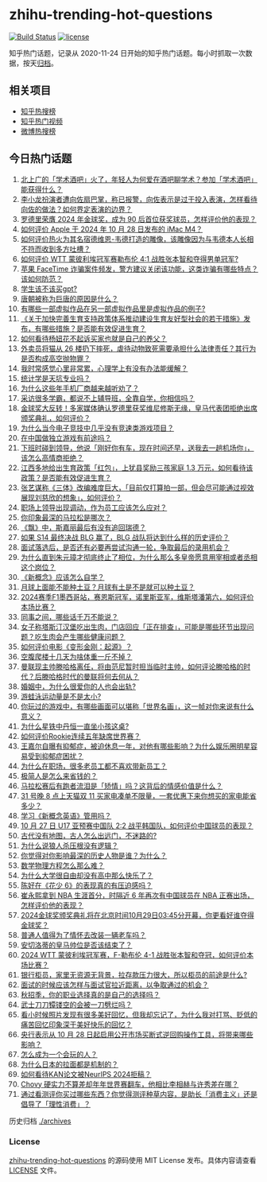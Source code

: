# zhihu-trending-hot-questions

[![Build Status](https://github.com/justjavac/zhihu-trending-hot-questions/workflows/ci/badge.svg?branch=master)](https://github.com/justjavac/zhihu-trending-hot-questions/actions)
[![license](https://img.shields.io/github/license/justjavac/zhihu-trending-hot-questions)](https://github.com/justjavac/zhihu-trending-hot-questions/blob/master/LICENSE)

知乎热门话题，记录从 2020-11-24
日开始的知乎热门话题。每小时抓取一次数据，按天[归档](./archives)。

## 相关项目

- [知乎热搜榜](https://github.com/justjavac/zhihu-trending-top-search)
- [知乎热门视频](https://github.com/justjavac/zhihu-trending-hot-video)
- [微博热搜榜](https://github.com/justjavac/weibo-trending-hot-search)

## 今日热门话题

<!-- BEGIN -->
<!-- 最后更新时间 Tue Oct 29 2024 09:50:19 GMT+0800 (China Standard Time) -->

1. [北上广的「学术酒吧」火了，年轻人为何爱在酒吧聊学术？参加「学术酒吧」能获得什么？](https://www.zhihu.com/question/666541481)
1. [李小龙扮演者遭向佐扇巴掌，称已报警，向佐表示是过于投入表演，怎样看待向佐的做法？如何界定表演的边界？](https://www.zhihu.com/question/2338550047)
1. [罗德里荣膺 2024 年金球奖，成为 90 后首位获奖球员，怎样评价他的表现？](https://www.zhihu.com/question/2406949678)
1. [如何评价 Apple 于 2024 年 10 月 28 日发布的 iMac M4？](https://www.zhihu.com/question/2391537017)
1. [如何评价热火为其名宿德维恩-韦德打造的雕像，该雕像因为与韦德本人长相不符而收到多方吐槽？](https://www.zhihu.com/question/2319670538)
1. [如何评价 WTT 蒙彼利埃冠军赛勒布伦 4:1 战胜张本智和夺得男单冠军?](https://www.zhihu.com/question/2284604950)
1. [苹果 FaceTime 诈骗案件频发，警方建议关闭该功能，这类诈骗有哪些特点？该如何防范？](https://www.zhihu.com/question/2389708991)
1. [学生该不该买gpt?](https://www.zhihu.com/question/663710299)
1. [唐朝被称为巨唐的原因是什么？](https://www.zhihu.com/question/635245741)
1. [有哪些一部虚拟作品在另一部虚拟作品里是虚拟作品的例子?](https://www.zhihu.com/question/1959257570)
1. [《关于加快完善生育支持政策体系推动建设生育友好型社会的若干措施》发布，有哪些措施？是否能有效促进生育？](https://www.zhihu.com/question/2364199676)
1. [如何看待杨妞花不起诉买家也就是自己的养父？](https://www.zhihu.com/question/828674555)
1. [外卖员将猫从 26 楼扔下摔死，虐待动物致死需要承担什么法律责任？其行为是否构成高空抛物罪？](https://www.zhihu.com/question/2327291117)
1. [我时常感觉心里非常累，心理学上有没有办法能缓解？](https://www.zhihu.com/question/1198358717)
1. [统计学是天坑专业吗？](https://www.zhihu.com/question/511114673)
1. [为什么这些年手机厂商越来越听劝了？](https://www.zhihu.com/question/1911117064)
1. [采访很多学霸，都说不上辅导班，全靠自学，你相信吗？](https://www.zhihu.com/question/652958729)
1. [金球奖大反转！多家媒体确认罗德里获奖维尼修斯无缘，皇马代表团拒绝出席颁奖典礼，如何评价？](https://www.zhihu.com/question/2387166782)
1. [为什么当今电子竞技中几乎没有竞速类游戏项目？](https://www.zhihu.com/question/271021493)
1. [在中国做独立游戏有前途吗？](https://www.zhihu.com/question/322445095)
1. [下班时碰到领导，他说「刚好你有车，现在时间还早，送我去一趟机场你」，该怎么高情商拒绝？](https://www.zhihu.com/question/1958734307)
1. [江西多地给出生育政策「红包」，上犹县奖励三孩家庭 1.3 万元，如何看待该政策？是否能有效促进生育？](https://www.zhihu.com/question/2313150619)
1. [张艺谋称《三体》改编难度巨大，「目前仅打算拍一部，但会尽可能通过视效展现刘慈欣的想象」，如何评价？](https://www.zhihu.com/question/1634910547)
1. [职场上领导出现调动，作为员工应该怎么应对？](https://www.zhihu.com/question/1108425427)
1. [你印象最深的马拉松是哪次？](https://www.zhihu.com/question/1052285838)
1. [《飘》中，斯嘉丽最后有没有追回瑞德？](https://www.zhihu.com/question/30892824)
1. [如果 S14 最终决战 BLG 赢了，BLG 战队将达到什么样的历史评价？](https://www.zhihu.com/question/2283514557)
1. [面试落选后，是否还有必要再尝试沟通一轮，争取最后的录用机会？](https://www.zhihu.com/question/668860972)
1. [为什么直到朱元璋才彻底终止了相位，为什么那么多皇帝愿意用宰相或者丞相这个岗位？](https://www.zhihu.com/question/666923216)
1. [《新概念》应该怎么自学？](https://www.zhihu.com/question/299261953)
1. [月球上面能不能种土豆？月球有土是不是就可以种土豆？](https://www.zhihu.com/question/1624673540)
1. [2024赛季F1墨西哥站，赛恩斯冠军，诺里斯亚军，维斯塔潘第六，如何评价本场比赛？](https://www.zhihu.com/question/2308093307)
1. [同事之间，哪些话千万不能说？](https://www.zhihu.com/question/472183594)
1. [女子称塔斯汀汉堡吃出生肉，门店回应「正在排查」，可能是哪些环节出现问题？吃生肉会产生哪些健康问题？](https://www.zhihu.com/question/2308615253)
1. [如何评价电影《变形金刚：起源》？](https://www.zhihu.com/question/667339584)
1. [空腹爬楼十几天为啥体重一斤不掉？](https://www.zhihu.com/question/1777180157)
1. [曼联现主帅滕哈格离任，将由范尼暂时担当临时主帅，如何评论滕哈格的时代？后滕哈格时代的曼联将何去何从？](https://www.zhihu.com/question/2376696049)
1. [婚姻中，为什么很爱你的人也会出轨?](https://www.zhihu.com/question/1065003606)
1. [游蛙泳运动量是不是太小?](https://www.zhihu.com/question/459259739)
1. [你玩过的游戏中，有哪些画面可以堪称「世界名画」，这一帧对你来说有什么意义？](https://www.zhihu.com/question/2346441723)
1. [为什么星铁中丹恒一直坐小孩这桌?](https://www.zhihu.com/question/2231044120)
1. [如何评价Rookie连续五年缺席世界赛？](https://www.zhihu.com/question/666109057)
1. [王嘉尔自曝有抑郁症，被迫休息一年，对他有哪些影响？为什么娱乐圈明星容易受到抑郁症困扰？](https://www.zhihu.com/question/1900118047)
1. [为什么在职场，很多老员工都不喜欢带新员工？](https://www.zhihu.com/question/1763435966)
1. [极简人是怎么来省钱的？](https://www.zhihu.com/question/437238641)
1. [马拉松赛后有跑者流泪是「矫情」吗？这背后的情感价值是什么？](https://www.zhihu.com/question/891927144)
1. [31 号晚 8 点上天猫双 11 买家电凑单不限量，一套优惠下来你想买的家电能省多少？](https://www.zhihu.com/question/2269155409)
1. [学习《新概念英语》管用吗？](https://www.zhihu.com/question/321632002)
1. [10 月 27 日 U17 亚预赛中国队 2∶2 战平韩国队，如何评价中国球员的表现？](https://www.zhihu.com/question/2270878402)
1. [古代没有地图，古人怎么出远门，不迷路的?](https://www.zhihu.com/question/664740545)
1. [为什么说狼人杀压根没有逻辑？](https://www.zhihu.com/question/657157009)
1. [你觉得对你影响最深的历史人物是谁？为什么？](https://www.zhihu.com/question/1193001361)
1. [数学物理方程怎么那么难？](https://www.zhihu.com/question/312751640)
1. [为什么大学很自由却没有高中那么快乐了？](https://www.zhihu.com/question/627742880)
1. [陈好在《花少 6》的表现真的有压迫感吗？](https://www.zhihu.com/question/666280461)
1. [崔永熙拿到 NBA 生涯首分，时隔近 6 年再次有中国球员在 NBA 正赛出场，怎样评价他的表现？](https://www.zhihu.com/question/2311047736)
1. [2024金球奖颁奖典礼将在北京时间10月29日03:45分开幕，你更看好谁夺得金球奖？](https://www.zhihu.com/question/2313894472)
1. [普通人值得为了情怀去改装一辆老车吗？](https://www.zhihu.com/question/2123834730)
1. [安切洛蒂的皇马帅位是否该结束了？](https://www.zhihu.com/question/2217522400)
1. [2024 WTT 蒙彼利埃冠军赛，F-勒布伦 4-1 战胜张本智和夺冠，如何评价本场比赛？](https://www.zhihu.com/question/2273032607)
1. [银行柜员，家里无资源无背景，拉存款压力很大，所以柜员的前途是什么?](https://www.zhihu.com/question/660299116)
1. [面试的时候应该怎样与面试官拉近距离，以争取通过的机会？](https://www.zhihu.com/question/668857137)
1. [秋招季，你的职业选择真的是自己的选择吗？](https://www.zhihu.com/question/2173752189)
1. [武士刀刀镡镂空的会被一刀劈烂吗？](https://www.zhihu.com/question/660452162)
1. [看小时候照片发现有很多美好回忆，但我却忘记了，为什么我对打骂、贬低的痛苦回忆印象深于美好快乐的回忆？](https://www.zhihu.com/question/1693785554)
1. [央行表示从 10 月 28 日起启用公开市场买断式逆回购操作工具，将带来哪些影响？](https://www.zhihu.com/question/2315440923)
1. [怎么成为一个会玩的人？](https://www.zhihu.com/question/20914932)
1. [为什么日本的拉面都是机制的？](https://www.zhihu.com/question/21754935)
1. [如何看待KAN论文被NeurIPS 2024拒稿？](https://www.zhihu.com/question/1925527001)
1. [Chovy 硬实力不算差却年年世界赛翻车，他相比李相赫与许秀差在哪？](https://www.zhihu.com/question/2282863666)
1. [通过看测评你买过哪些东西？你觉得测评种草内容，是助长「消费主义」还是倡导了「理性消费」？](https://www.zhihu.com/question/1555075670)

<!-- END -->

历史归档 [./archives](./archives)

### License

[zhihu-trending-hot-questions](https://github.com/justjavac/zhihu-trending-hot-questions)
的源码使用 MIT License 发布。具体内容请查看 [LICENSE](./LICENSE) 文件。
